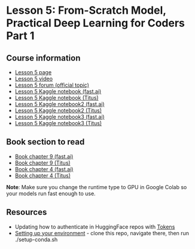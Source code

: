 # Lesson 5: From-Scratch Model, Practical Deep Learning for Coders Part 1

## Course information
- [Lesson 5 page](https://course.fast.ai/Lessons/lesson5.html)
- [Lesson 5 video](https://www.youtube.com/watch?v=_rXzeWq4C6w)
- [Lesson 5 forum (official topic)](https://forums.fast.ai/t/lesson-5-official-topic/96491/12)
- [Lesson 5 Kaggle notebook (fast.ai)](https://www.kaggle.com/code/jhoward/linear-model-and-neural-net-from-scratch)
- [Lesson 5 Kaggle notebook (Titus)](linear-model-and-neural-net-from-scratch.ipynb)
- [Lesson 5 Kaggle notebook2 (fast.ai)](https://www.kaggle.com/code/jhoward/why-you-should-use-a-framework)
- [Lesson 5 Kaggle notebook2 (Titus)](why-you-should-use-a-framework.ipynb)
- [Lesson 5 Kaggle notebook3 (fast.ai)](https://www.kaggle.com/code/jhoward/how-random-forests-really-work/)
- [Lesson 5 Kaggle notebook3 (Titus)](how-random-forests-really-work.ipynb)

## Book section to read
- [Book chapter 9 (fast.ai)](https://colab.research.google.com/github/fastai/fastbook/blob/master/09_tabular.ipynb)
- [Book chapter 9 (Titus)](09_tabular.ipynb)
- [Book chapter 4 (fast.ai)](https://colab.research.google.com/github/fastai/fastbook/blob/master/04_mnist_basics.ipynb)
- [Book chapter 4 (Titus)]()

**Note**: Make sure you change the runtime type to GPU in Google Colab so your models run fast enough to use. 

## Resources
- Updating how to authenticate in HuggingFace repos with [Tokens](https://huggingface.co/blog/password-git-deprecation)
- [Setting up your environment](https://github.com/fastai/fastsetup) - clone this repo, navigate there, then run ./setup-conda.sh



